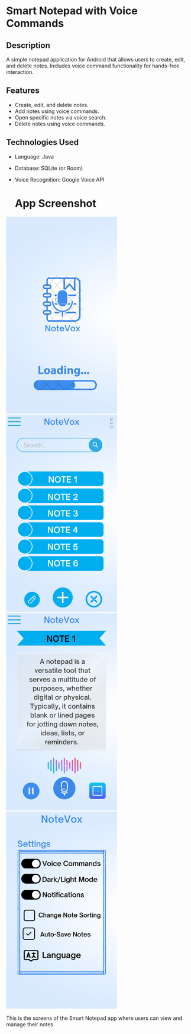 # Smart Notepad with Voice Commands

## Description
A simple notepad application for Android that allows users to create, edit, and delete notes. Includes voice command functionality for hands-free interaction.

## Features
- Create, edit, and delete notes.
- Add notes using voice commands.
- Open specific notes via voice search.
- Delete notes using voice commands.

## Technologies Used
- Language: Java
- Database: SQLite (or Room)
- Voice Recognition: Google Voice API

  # App Screenshot

<img src="1.png" alt="First Screen" width="300"/> <img src="2.png" alt="Home Screen" width="300"/> 
<img src="3.png" alt="note voice Screen" width="300"/> <img src="4.png" alt="note voice Screen" width="300"/>
<p>This is the screens of the Smart Notepad app where users can view and manage their notes.</p>





